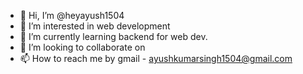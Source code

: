 - 👋 Hi, I’m @heyayush1504
- 👀 I’m interested in web development
- 🌱 I’m currently learning backend for web dev.
- 💞️ I’m looking to collaborate on 
- 📫 How to reach me by gmail - ayushkumarsingh1504@gmail.com

<!---
heyayush1504/heyayush1504 is a ✨ special ✨ repository because its `README.md` (this file) appears on your GitHub profile.
You can click the Preview link to take a look at your changes.
--->
